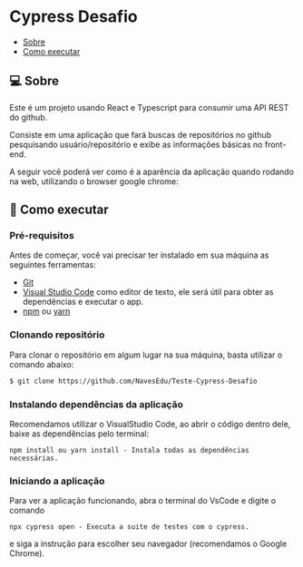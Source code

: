 # Cypress Desafio

- [Sobre](#-sobre)
- [Como executar](#-como-executar)


## 💻 Sobre

Este é um projeto usando React e Typescript para consumir uma API REST do github.

Consiste em uma aplicação que fará buscas de repositórios no github pesquisando usuário/repositório e exibe as informações básicas no front-end.

A seguir você poderá ver como é a aparência da aplicação quando rodando na web, utilizando o browser google chrome:
<br/>

## 🚀 Como executar

### Pré-requisitos

Antes de começar, você vai precisar ter instalado em sua máquina as seguintes ferramentas:

* [Git](https://git-scm.com/)
* [Visual Studio Code](https://code.visualstudio.com/) como editor de texto, ele será útil para obter as dependências e executar o app.
* [npm](https://www.npmjs.com/package/npm) ou [yarn](https://classic.yarnpkg.com/lang/en/docs/install/#windows-stable)

### Clonando repositório

Para clonar o repositório em algum lugar na sua máquina, basta utilizar o comando abaixo:
```bash
$ git clone https://github.com/NavesEdu/Teste-Cypress-Desafio
```

### Instalando dependências da aplicação
Recomendamos utilizar o VisualStudio Code, ao abrir o código dentro dele, baixe as dependências pelo terminal:
```
npm install ou yarn install - Instala todas as dependências necessárias.
```

### Iniciando a aplicação
Para ver a aplicação funcionando, abra o terminal do VsCode e digite o comando
```
npx cypress open - Executa a suite de testes com o cypress.
```
e siga a instrução para escolher seu navegador (recomendamos o Google Chrome).
